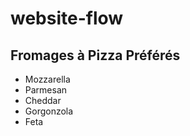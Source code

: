 # website-flow
## Fromages à Pizza Préférés
- Mozzarella
- Parmesan
- Cheddar
- Gorgonzola
- Feta
  
